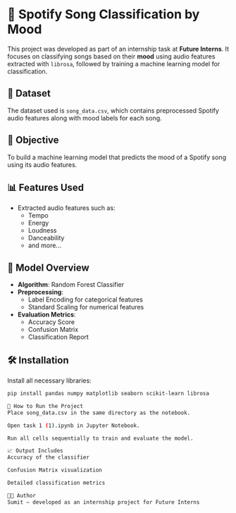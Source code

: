 # 🎵 Spotify Song Classification by Mood

This project was developed as part of an internship task at **Future Interns**. It focuses on classifying songs based on their **mood** using audio features extracted with `librosa`, followed by training a machine learning model for classification.

## 📁 Dataset

The dataset used is `song_data.csv`, which contains preprocessed Spotify audio features along with mood labels for each song.

## 🎯 Objective

To build a machine learning model that predicts the mood of a Spotify song using its audio features.

## 📊 Features Used

- Extracted audio features such as:
  - Tempo
  - Energy
  - Loudness
  - Danceability
  - and more...

## 🧠 Model Overview

- **Algorithm**: Random Forest Classifier
- **Preprocessing**:
  - Label Encoding for categorical features
  - Standard Scaling for numerical features
- **Evaluation Metrics**:
  - Accuracy Score
  - Confusion Matrix
  - Classification Report

## 🛠️ Installation

Install all necessary libraries:

```bash
pip install pandas numpy matplotlib seaborn scikit-learn librosa

🚀 How to Run the Project
Place song_data.csv in the same directory as the notebook.

Open task 1 (1).ipynb in Jupyter Notebook.

Run all cells sequentially to train and evaluate the model.

📈 Output Includes
Accuracy of the classifier

Confusion Matrix visualization

Detailed classification metrics

👨‍💻 Author
Sumit — developed as an internship project for Future Interns
